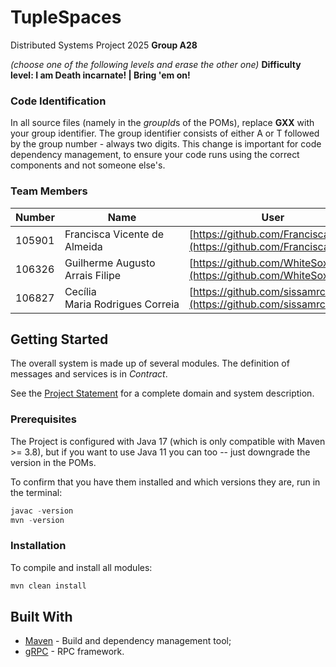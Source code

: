 # TupleSpaces

Distributed Systems Project 2025
**Group A28**

*(choose one of the following levels and erase the other one)*
**Difficulty level: I am Death incarnate! | Bring 'em on!**

### Code Identification

In all source files (namely in the *groupId*s of the POMs), replace __GXX__ with your group identifier. The group
identifier consists of either A or T followed by the group number - always two digits. This change is important for
code dependency management, to ensure your code runs using the correct components and not someone else's.

### Team Members

| Number | Name                               | User                                                                | Email                                                                                  |
| ------ | ---------------------------------- | ------------------------------------------------------------------- | -------------------------------------------------------------------------------------- |
| 105901 | Francisca Vicente de Almeida       | [https://github.com/Francisca105](https://github.com/Francisca105)     | [mailto:francisca.vicente.de.almeida@tecnico.ulisboa.pt](mailto:alice@tecnico.ulisboa.pt) |
| 106326 | Guilherme Augusto Arrais Filipe    | [https://github.com/WhiteSoxx](https://github.com/WhiteSoxx)           | [mailto:guilherme.filipe@tecnico.ulisboa.pt](mailto:guilherme.filipe@tecnico.ulisboa.pt)  |
| 106827 | Cecília Maria Rodrigues Correia | [https://github.com/sissamrcorreia](https://github.com/sissamrcorreia) | [mailto:cecilia.correia@tecnico.ulisboa.pt](mailto:cecilia.correia@tecnico.ulisboa.pt)    |

## Getting Started

The overall system is made up of several modules.
The definition of messages and services is in _Contract_.

See the [Project Statement](https://github.com/tecnico-distsys/Tuplespaces-2025) for a complete domain and system description.

### Prerequisites

The Project is configured with Java 17 (which is only compatible with Maven >= 3.8), but if you want to use Java 11 you
can too -- just downgrade the version in the POMs.

To confirm that you have them installed and which versions they are, run in the terminal:

```s
javac -version
mvn -version
```

### Installation

To compile and install all modules:

```s
mvn clean install
```

## Built With

* [Maven](https://maven.apache.org/) - Build and dependency management tool;
* [gRPC](https://grpc.io/) - RPC framework.
